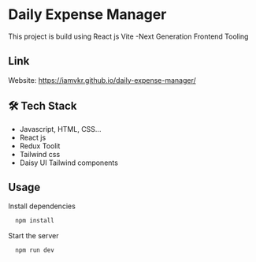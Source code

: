 
# Daily Expense Manager

This project is build using React js Vite -Next Generation Frontend Tooling


## Link

Website: https://iamvkr.github.io/daily-expense-manager/


## 🛠 Tech Stack

- Javascript, HTML, CSS...
- React js
- Redux Toolit
- Tailwind css
- Daisy UI Tailwind components

## Usage

Install dependencies

```bash
  npm install
```

Start the server

```bash
  npm run dev
```

